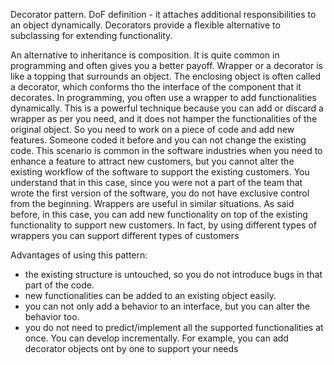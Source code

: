 
Decorator pattern.
DoF definition - it attaches additional responsibilities to an object dynamically. Decorators provide a flexible
alternative to subclassing for extending functionality.

An alternative to inheritance is composition. It is quite common in programming and often gives you a better payoff.
Wrapper or  a decorator is like a topping that surrounds an object. The enclosing object is often called a decorator,
which conforms tho the interface of the component that it decorates. In programming, you often use a wrapper to add 
functionalities dynamically. This is a powerful technique because you can add or discard a wrapper as per you need,
and it does not hamper the functionalities of the original object.
So you need to work on a piece of code and add new features. Someone coded it before and you can not change the existing
code. This scenario is common in the software industries when you need to enhance a feature to attract new customers,
but you cannot alter the existing workflow of the software to support the existing customers. You understand that in 
this case, since you  were not a part of the team that wrote the first version of the software, you do not have exclusive
control from the beginning. Wrappers are useful in similar situations. As said before, in this case, you can add new 
functionality on top of the existing functionality to support new customers. In fact, by using different types of wrappers
you can support different types of customers

Advantages of using this pattern:
- the existing structure is untouched, so you do not introduce bugs in that part of the code.
- new functionalities can be added to an existing object easily.
- you can not only add a behavior to an interface, but you can alter the behavior too.
- you do not need to predict/implement all the supported functionalities at once. You can develop incrementally.
For example, you can add decorator objects ont by one to support your needs

